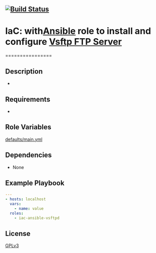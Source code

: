 [![Build Status](https://travis-ci.org/wluisaraujo/iac-ansible-vsftpd.svg?branch=master)](https://travis-ci.org/wluisaraujo/iac-ansible-vsftpd)
---
# IaC: with[Ansible](https://www.ansible) role to install and configure [Vsftp FTP Server](vsftpd.beasts.org/)

================

Description
------------
 *

Requirements
------------

 *

Role Variables
--------------

[defaults/main.yml](defaults/main.yml)

Dependencies
------------

* None

Example Playbook
----------------
```yaml
---
- hosts: localhost
  vars:
    - name: value
  roles:
    - iac-ansible-vsftpd
```

License
-------

[GPLv3](https://www.gnu.org/licenses/gpl-3.0.pt-br.html)

